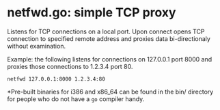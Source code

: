 # netfwd.go: simple TCP proxy

Listens for TCP connections on a local port. Upon connect opens TCP connection
to specified remote address and proxies data bi-directionaly without examination.

Example: the following listens for connections on 127.0.0.1 port 8000 and proxies
those connections to 1.2.3.4 port 80.

    netfwd 127.0.0.1:8000 1.2.3.4:80


*Pre-built binaries for i386 and x86_64 can be found in the bin/ directory for people
who do not have a `go` compiler handy.
